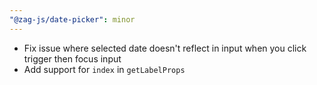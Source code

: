 ```yaml
---
"@zag-js/date-picker": minor
---
```


- Fix issue where selected date doesn't reflect in input when you click trigger then focus input
- Add support for `index` in `getLabelProps`
